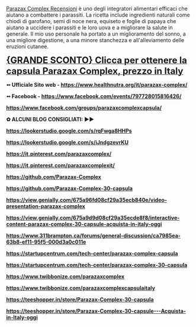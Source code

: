 <p dir="ltr"><a href="https://www.healthnutra.org/it/parazax-complex/" target="_blank" rel="nofollow" data-saferedirecturl="https://www.google.com/url?hl=en-GB&amp;q=https://www.healthnutra.org/it/parazax-complex/&amp;source=gmail&amp;ust=1734070040817000&amp;usg=AOvVaw1y5-iC4qDQr3gsHIwBV20c">Parazax Complex Recensioni</a>&nbsp;&egrave; uno degli integratori alimentari efficaci che aiutano a combattere i parassiti. La ricetta include ingredienti naturali come chiodi di garofano, semi di noce nera, equiseto e foglie di papaya che aiutano a uccidere i parassiti e le loro uova e a migliorare la salute in generale. Il mio uso personale ha portato a un miglioramento del sonno, a una migliore digestione, a una minore stanchezza e all'alleviamento delle eruzioni cutanee.</p>
<p dir="ltr"><strong><a href="https://www.healthnutra.org/Buy-ParazaxComplex" target="_blank" rel="nofollow" data-saferedirecturl="https://www.google.com/url?hl=en-GB&amp;q=https://www.healthnutra.org/Buy-ParazaxComplex&amp;source=gmail&amp;ust=1734070040817000&amp;usg=AOvVaw37_kvEI9ksZYfyxo2LAnKj"><span style="font-size: x-large;">{GRANDE SCONTO} Clicca per ottenere la capsula Parazax Complex, prezzo in Italy</span></a></strong></p>
<p dir="ltr"><strong>➻ Ufficiale Sito web -&nbsp;<a href="https://www.healthnutra.org/it/parazax-complex/" target="_blank" rel="nofollow" data-saferedirecturl="https://www.google.com/url?hl=en-GB&amp;q=https://www.healthnutra.org/it/parazax-complex/&amp;source=gmail&amp;ust=1734070040818000&amp;usg=AOvVaw2cnNOeYyfQWGSUb-R7WDgn">https://www.healthnutra.org/it/parazax-complex/</a></strong></p>
<p dir="ltr"><strong>➻ Facebook -&nbsp;<a href="https://www.facebook.com/events/797728015816426/" target="_blank" rel="nofollow" data-saferedirecturl="https://www.google.com/url?hl=en-GB&amp;q=https://www.facebook.com/events/797728015816426/&amp;source=gmail&amp;ust=1734070040818000&amp;usg=AOvVaw1KO9qP5Dfx5MnmRW3H0ThN">https://www.facebook.com/events/797728015816426/</a></strong></p>
<p dir="ltr"><strong><a href="https://www.facebook.com/groups/parazaxcomplexcapsula/" target="_blank" rel="nofollow" data-saferedirecturl="https://www.google.com/url?hl=en-GB&amp;q=https://www.facebook.com/groups/parazaxcomplexcapsula/&amp;source=gmail&amp;ust=1734070040818000&amp;usg=AOvVaw0nwx4NMW-033FwJo2RDv6S">https://www.facebook.com/groups/parazaxcomplexcapsula/</a></strong></p>
<p dir="ltr"><strong>✿ ALCUNI BLOG CONSIGLIATI: ►►</strong></p>
<p dir="ltr"><strong><a href="https://lookerstudio.google.com/s/rqFwga8HHPs">https://lookerstudio.google.com/s/rqFwga8HHPs</a></strong></p>
<p dir="ltr"><strong><a href="https://lookerstudio.google.com/s/iJndgzevrKU">https://lookerstudio.google.com/s/iJndgzevrKU</a></strong></p>
<p dir="ltr"><strong><a href="https://it.pinterest.com/parazaxcomplex/">https://it.pinterest.com/parazaxcomplex/</a></strong></p>
<p dir="ltr"><strong><a href="https://it.pinterest.com/parazaxcomplexit/">https://it.pinterest.com/parazaxcomplexit/</a></strong></p>
<p dir="ltr"><strong><a href="https://github.com/Parazax-Complex">https://github.com/Parazax-Complex</a></strong></p>
<p dir="ltr"><strong><a href="https://github.com/Parazax-Complex-30-capsula">https://github.com/Parazax-Complex-30-capsula</a></strong></p>
<p dir="ltr"><strong><a href="https://view.genially.com/675a96fd08cf29a35ecb840e/video-presentation-parazax-complex">https://view.genially.com/675a96fd08cf29a35ecb840e/video-presentation-parazax-complex</a></strong></p>
<p dir="ltr"><strong><a href="https://view.genially.com/675a9d9d08cf29a35ecde8f8/interactive-content-parazax-complex-30-capsule-acquista-in-italy-oggi">https://view.genially.com/675a9d9d08cf29a35ecde8f8/interactive-content-parazax-complex-30-capsule-acquista-in-italy-oggi</a></strong></p>
<p dir="ltr"><strong><a href="https://www.311brampton.ca/forums/general-discussion/ca7985ea-63b8-ef11-95f5-000d3a0c011e">https://www.311brampton.ca/forums/general-discussion/ca7985ea-63b8-ef11-95f5-000d3a0c011e</a></strong></p>
<p dir="ltr"><strong><a href="https://startupcentrum.com/tech-center/parazax-complex-capsula">https://startupcentrum.com/tech-center/parazax-complex-capsula</a></strong></p>
<p dir="ltr"><strong><a href="https://startupcentrum.com/tech-center/parazax-complex-30-capsula">https://startupcentrum.com/tech-center/parazax-complex-30-capsula</a></strong></p>
<p dir="ltr"><strong><a href="https://www.twibbonize.com/parazaxcomplex">https://www.twibbonize.com/parazaxcomplex</a></strong></p>
<p dir="ltr"><strong><a href="https://www.twibbonize.com/parazaxcomplexcapsulaitaly">https://www.twibbonize.com/parazaxcomplexcapsulaitaly</a></strong></p>
<p dir="ltr"><strong><a href="https://teeshopper.in/store/Parazax-Complex-30-capsula">https://teeshopper.in/store/Parazax-Complex-30-capsula</a></strong></p>
<p dir="ltr"><strong><a href="https://teeshopper.in/store/Parazax-Complex-30-capsule---Acquista-in-Italy-oggi">https://teeshopper.in/store/Parazax-Complex-30-capsule---Acquista-in-Italy-oggi</a></strong></p>
